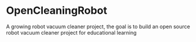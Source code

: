 # OpenCleaningRobot
A growing robot vacuum cleaner project, the goal is to build an open source robot vacuum cleaner project for educational learning
